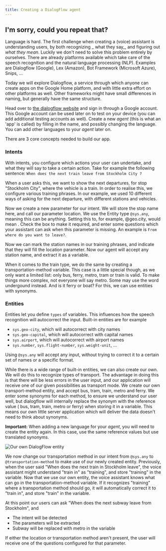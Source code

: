 ```yaml
---
title: Creating a DialogFlow agent
---
```


## I'm sorry, could you repeat that?

Language is hard. The first challenge when creating a (voice) assistant is understanding users, by both recognizing _
what they say_, and figuring out _what they mean_. Luckily we don't need to solve this problem entirely by ourselves.
There are already platforms available which take care of the speech recognition and the natural language processing
(NLP). Examples are Dialogflow (Google), Lex (Amazon), Bot Framework (Microsoft Azure), Snips, ...

Today we will explore Dialogflow, a service through which anyone can create apps on the Google Home platform, and with
little extra effort on other platforms as well. Other frameworks might have small differences in naming, but generally
have the same structure.

Head over to [the dialogflow website](https://dialogflow.com/) and sign in through a Google account. This Google account
can be used later on to test on your device (you can add additional testing accounts as well). Create a new _agent_
(this is what an 'app' is called) by filling in the name, and possibly changing the language. You can add other
languages to your _agent_ later on.

There are 3 core concepts needed to build our app.

### Intents

With intents, you configure which actions your user can undertake, and what they will say to take a certain action. Take
for example the following sentence: `When does the next train leave from Stockholm City ?`

When a user asks this, we want to show the next departures, for stop "Stockholm City", where the vehicle is a train. In
order to realise this, we configure various training phrases. In our example, we used 10 different ways of asking for
the next departure, with different stations and vehicles.

Now we create a new parameter for our intent. We will store the stop name here, and call our parameter location. We use
the Entity type `@sys.any`, meaning this can be anything. Setting this to, for example, @geo.city, would mean . Check
the box to make it required, and enter some questions which your assistant can ask when this parameter is missing. An
example is `From where do you want to leave?`.

Now we can mark the station names in our training phrases, and indicate that they will fill the location parameter. Now
our agent will accept any station name, and extract it as a variable.

When it comes to the train type, we do the same by creating a transportation-method variable. This case is a little
special though, as we only want a limited list: only bus, ferry, metro, tram or train is valid. To make things more
complex, not everyone will say metro. Some may use the word undergound instead. And is it ferry or boat? For this, we
can use entities with synonyms.

### Entities

Entities let you define `types` of variables. This influences how the speech recognition will autocorrect the input.
Built-in entities are for example

* `sys.geo-city`, which will autocorrect with city names
* `sys.geo-capital`, which will autocorrect with capital names
* `sys.airport`, which will autocorrect with airport names
* `sys.number`, `sys.flight-number`, `sys.weight-unit`, ...

Using `@sys.any` will accept any input, without trying to correct it to a certain set of names or a specific format.

While there is a wide range of built-in entities, we can also create our own. We will do this to recognize types of
transport. The advantage in doing this is that there will be less errors in the user input, and our application will
receive one of our given possibilities as transport mode. We create our own transport-method entity, and accept bus,
tram, train, metro and ferry. We enter some synonyms for each method, to ensure we understand our user well, but
dialogflow will internally replace the synonym with the reference value ( bus, tram, train, metro or ferry) when
storing it in a variable. This means our own little server application which will deliver the data doesn't need to think
about synonyms.

**Important:** When adding a new language for your _agent_, you will need to create the entity again. In this case, use
the same reference values but use translated synonyms.

![Our own DialogFlow entity](/media/2020/05/voice-bot-transport-methods.png)

We now change our transportation method in our intent from `@sys.any` to `@transportation-method` to make use of our
newly created entity. Previously, when the user said "When does the next train in Stockholm leave", the voice assistant
might understand "train in" as "training", and store "training" in the variable. Now that we use our own entity, the
voice assistant knows what can go in the transportation-method variable. If it recognizes "training" where a
transportation method should go, it will automatically correct it to "train in", and store "train" in the variable.

At this point our users can ask "When does the next subway leave from Stockholm", and

* The intent will be detected
* The parameters will be extracted
* Subway will be replaced with metro in the variable

If either the location or transportation method aren't present, the user will receive one of the questions configured
for that parameter.
